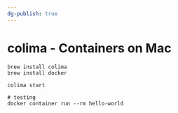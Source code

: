 ```yaml
---
dg-publish: true
---
```

# colima - Containers on Mac

```
brew install colima
brew install docker

colima start

# testing
docker container run --rm hello-world
```

